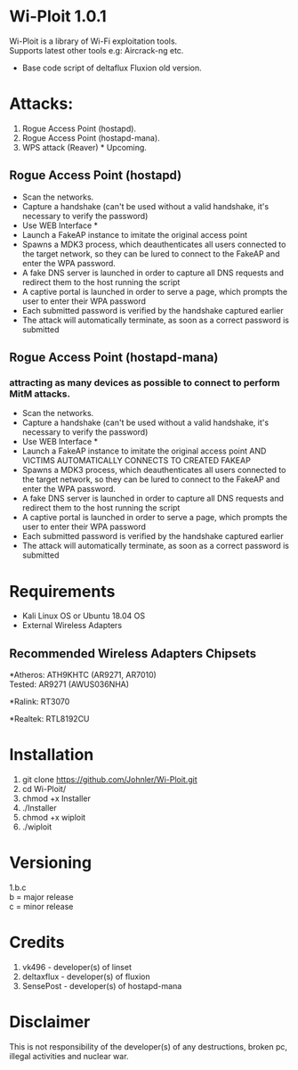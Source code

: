 # Wi-Ploit 1.0.1
Wi-Ploit is a library of Wi-Fi exploitation tools.  
Supports latest other tools e.g: Aircrack-ng etc.
* Base code script of deltaflux Fluxion old version.

# Attacks:
1. Rogue Access Point (hostapd).  
2. Rogue Access Point (hostapd-mana).  
3. WPS attack (Reaver) * Upcoming.  

## Rogue Access Point (hostapd)
* Scan the networks.
* Capture a handshake (can't be used without a valid handshake, it's necessary to verify the password)
* Use WEB Interface *
* Launch a FakeAP instance to imitate the original access point
* Spawns a MDK3 process, which deauthenticates all users connected to the target network, so they can be lured to connect to the FakeAP and enter the WPA password.
* A fake DNS server is launched in order to capture all DNS requests and redirect them to the host running the script
* A captive portal is launched in order to serve a page, which prompts the user to enter their WPA password
* Each submitted password is verified by the handshake captured earlier
* The attack will automatically terminate, as soon as a correct password is submitted

## Rogue Access Point (hostapd-mana)
### attracting as many devices as possible to connect to perform MitM attacks.
* Scan the networks.
* Capture a handshake (can't be used without a valid handshake, it's necessary to verify the password)
* Use WEB Interface *
* Launch a FakeAP instance to imitate the original access point AND VICTIMS AUTOMATICALLY CONNECTS TO CREATED FAKEAP
* Spawns a MDK3 process, which deauthenticates all users connected to the target network, so they can be lured to connect to the FakeAP and enter the WPA password.
* A fake DNS server is launched in order to capture all DNS requests and redirect them to the host running the script
* A captive portal is launched in order to serve a page, which prompts the user to enter their WPA password
* Each submitted password is verified by the handshake captured earlier
* The attack will automatically terminate, as soon as a correct password is submitted

# Requirements
* Kali Linux OS or Ubuntu 18.04 OS
* External Wireless Adapters

## Recommended Wireless Adapters Chipsets
*Atheros:
ATH9KHTC (AR9271, AR7010)  
Tested: AR9271 (AWUS036NHA)

*Ralink:
RT3070

*Realtek:
RTL8192CU

# Installation
1. git clone https://github.com/Johnler/Wi-Ploit.git
2. cd Wi-Ploit/
3. chmod +x Installer
4. ./Installer
5. chmod +x wiploit
6. ./wiploit

# Versioning
1.b.c  
b = major release  
c = minor release

# Credits
1. vk496 - developer(s) of linset
2. deltaxflux - developer(s) of fluxion
3. SensePost - developer(s) of hostapd-mana



# Disclaimer
This is not responsibility of the developer(s) of any destructions, broken pc, illegal activities and nuclear war.
